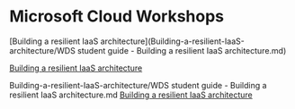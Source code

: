 # Microsoft Cloud Workshops

[Building a resilient IaaS architecture](Building-a-resilient-IaaS-architecture/WDS student guide - Building a resilient IaaS architecture.md)

[Building a resilient IaaS architecture](Building-a-resilient-IaaS-architecture/WDS%20student%20guide%20-%20Building%20a%20resilient%20IaaS%20architecture.md)


Building-a-resilient-IaaS-architecture/WDS student guide - Building a resilient IaaS architecture.md
[Building a resilient IaaS architecture](Building-a-resilient-IaaS-architecture)